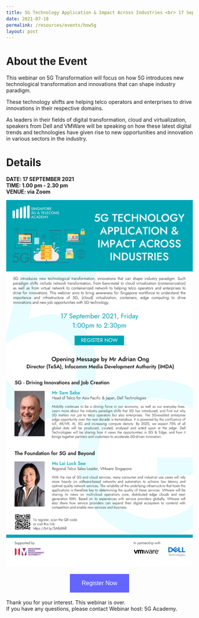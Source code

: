 ```yaml
---
title: 5G Technology Application & Impact Across Industries <br> 17 Sep 2021, 1:00 pm
date: 2021-07-18
permalink: /resources/events/how5g
layout: post
---
```

# About the Event

This webinar on 5G Transformation  will focus on how 5G introduces new technological transformation and innovations that can shape industry paradigm.

These technology shifts are helping telco operators and enterprises to drive  innovations in their respective domains. 

As leaders in their fields of digital transformation, cloud and virtualization, speakers from Dell and VMWare will be speaking on how these latest digital trends and technologies have given rise to new opportunities and innovation in various sectors in the industry.

# Details
**DATE: 17 SEPTEMBER 2021 <br> 
TIME: 1.00 pm - 2.30 pm <br> 
VENUE: via Zoom**

![Alt text for image on Isomer site](/images/EDM%20Invite_5G%20Technology%20Application%20and%20Impact%20on%20Industry.png)


<style>
#register {
  background-color: #0000ff;
  border: none;
  color: white;
  padding: 16px 32px;
  text-align: center;
  font-size: 16px;
  margin: 4px 2px;
  opacity: 0.6;
  transition: 0.3s;
  display: inline-block;
  text-decoration: none;
  cursor: pointer;
}
</style>

<center><a href="https://nus.syd1.qualtrics.com/jfe/form/SV_b7RJE8yBmCZvdjM" target="_blank"><button id="register" class="btn">Register Now</button></a></center>

Thank you for your interest. This webinar is over. <br> If you have any questions, please contact Webinar host: 5G Academy.